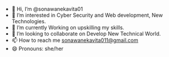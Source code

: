 - 👋 Hi, I’m @sonawanekavita01
- 👀 I’m interested in Cyber Security and Web development, New Technologies.
- 🌱 I’m currently Working on upskilling my skills. 
- 💞️ I’m looking to collaborate on Develop New Technical World.
- 📫 How to reach me sonawanekavita011@gmail.com
- 😄 Pronouns: she/her



